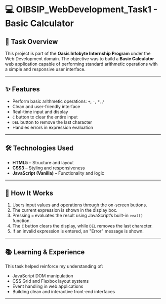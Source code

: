 # 💻 OIBSIP_WebDevelopment_Task1 - Basic Calculator

## 📌 Task Overview

This project is part of the **Oasis Infobyte Internship Program** under the Web Development domain. The objective was to build a **Basic Calculator** web application capable of performing standard arithmetic operations with a simple and responsive user interface.

---

## ✨ Features

- Perform basic arithmetic operations: `+`, `-`, `*`, `/`
- Clean and user-friendly interface
- Real-time input and display
- `C` button to clear the entire input
- `DEL` button to remove the last character
- Handles errors in expression evaluation

---

## 🛠️ Technologies Used

- **HTML5** – Structure and layout
- **CSS3** – Styling and responsiveness
- **JavaScript (Vanilla)** – Functionality and logic

---

## 📌 How It Works

1. Users input values and operations through the on-screen buttons.
2. The current expression is shown in the display box.
3. Pressing `=` evaluates the result using JavaScript’s built-in `eval()` function.
4. The `C` button clears the display, while `DEL` removes the last character.
5. If an invalid expression is entered, an "Error" message is shown.

---

## 📚 Learning & Experience

This task helped reinforce my understanding of:
- JavaScript DOM manipulation
- CSS Grid and Flexbox layout systems
- Event handling in web applications
- Building clean and interactive front-end interfaces

---

